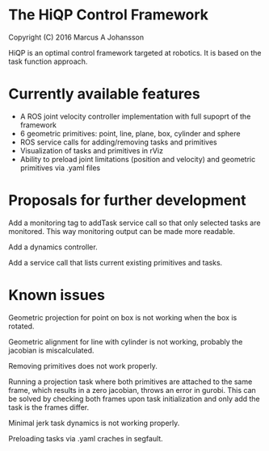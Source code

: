 # The HiQP Control Framework
Copyright (C) 2016 Marcus A Johansson

HiQP is an optimal control framework targeted at robotics. It is based on the task function approach.


# Currently available features
- A ROS joint velocity controller implementation with full supoprt of the framework
- 6 geometric primitives: point, line, plane, box, cylinder and sphere
- ROS service calls for adding/removing tasks and primitives
- Visualization of tasks and primitives in rViz
- Ability to preload joint limitations (position and velocity) and geometric primitives via .yaml files



# Proposals for further development
Add a monitoring tag to addTask service call so that only selected tasks are monitored. This way monitoring output can be made more readable.

Add a dynamics controller.

Add a service call that lists current existing primitives and tasks.




# Known issues
Geometric projection for point on box is not working when the box is rotated.

Geometric alignment for line with cylinder is not working, probably the jacobian is miscalculated.

Removing primitives does not work properly.

Running a projection task where both primitives are attached to the same frame, which results in a zero jacobian, throws an error in gurobi.
This can be solved by checking both frames upon task initialization and only add the task is the frames differ.

Minimal jerk task dynamics is not working properly.

Preloading tasks via .yaml craches in segfault.